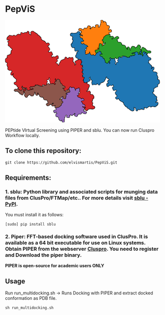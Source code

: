 # PepViS
![image](image.svg)

PEPtide VIrtual Screening using PIPER and sblu. You can now run Cluspro Workflow locally. 



## To clone this repository:
```
git clone https://github.com/elvismartis/PepViS.git
```

## Requirements:
### 1. sblu: Python library and associated scripts for munging data files from ClusPro/FTMap/etc.. For more details visit [sblu - PyPI](https://pypi.org/project/sblu/).

You must install it as follows:

```
[sudo] pip install sblu
```
### 2. Piper: FFT-based docking software used in ClusPro. It is available as a 64 bit executable for use on Linux systems. Obtain PIPER from the webserver [Cluspro](https://cluspro.bu.edu/downloads.php). You need to register and Download the piper binary.
**PIPER is open-source for academic users ONLY**

## Usage
Run  run_multidocking.sh -> Runs Docking with PIPER and extract docked conformation as PDB file. 
```
sh run_multidocking.sh
```

